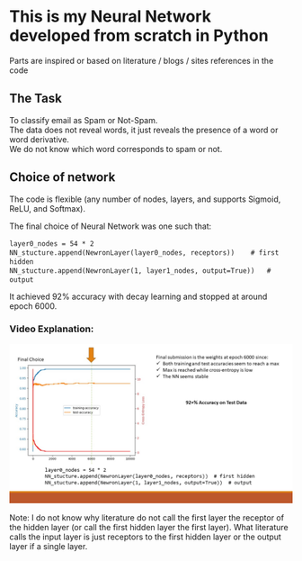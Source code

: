 # This is my Neural Network developed from scratch in Python  
Parts are inspired or based on literature / blogs / sites references in the code

## The Task
To classify email as Spam or Not-Spam.  
The data does not reveal words, it just reveals the presence of a word or word derivative.  
We do not know which word corresponds to spam or not.  

## Choice of network
The code is flexible (any number of nodes, layers, and supports Sigmoid, ReLU, and Softmax).  

The final choice of Neural Network was one such that:
```
layer0_nodes = 54 * 2
NN_stucture.append(NewronLayer(layer0_nodes, receptors))    # first hidden
NN_stucture.append(NewronLayer(1, layer1_nodes, output=True))   # output
```

It achieved 92% accuracy with decay learning and stopped at around epoch 6000.

### Video Explanation:
[![Final result](./presentation/Presentation.jpg)](https://youtu.be/H5RP_Orvp-k "Neural Network Presentation")

Note: I do not know why literature do not call the first layer the receptor of the hidden layer (or call the first hidden layer the first layer).
What literature calls the input layer is just receptors to the first hidden layer or the output layer if a single layer.  

